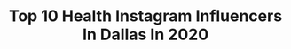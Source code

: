 ---
title: Top 10 Health Instagram Influencers In Dallas In 2020
description: >-
  Find top health Instagram influencers in Dallas in 2020. Most popular hashtags: #health #vision #daughters #happiness.
platform: Instagram
profiles:
  - username: "lccblog"
    fullname: >-
      ALAINA ATWOOD // LCCBLOG
    location: "United States"
    followers: 5856
    engagement: 1643
    commentsToLikes: 0.080530
    id: ck6uhajpm7zu60j71q2q6a5fy
    verified: false
    hashtags: "#40weekspregnant, #liketkit, #36weekspregnant, #37weekspregnant"
  - username: "pumps.and.paws"
    fullname: >-
      Skye Polk-Fashion Blogger
    location: "United States"
    followers: 9496
    engagement: 445
    commentsToLikes: 0.276216
    id: ck15qcbo525yd0i1965dbvfdg
    verified: false
    hashtags: "#ltkfit, #ltksalealert"
  - username: "storyofstyle"
    fullname: >-
      Dr. Hina Cheema
    location: "United States"
    followers: 240180
    engagement: 201
    commentsToLikes: 0.095030
    id: ck14gsstz6ugu0i19i0r1apnz
    verified: false
    hashtags: "#ramadanrecipes, #doctor, #obgyn, #ltkhome"
  - username: "ty_static"
    fullname: >-
      Ty Cain, The Model
    location: "United States"
    followers: 6096
    engagement: 683
    commentsToLikes: 0.072734
    id: ck8syrsdglra40j78honc5wab
    verified: false
    hashtags: "#amazing, #phenomenalwoman, #skin, #bday"
  - username: "curlybeviie"
    fullname: >-
      Auntie Bev, MS🌼
    location: "United States"
    followers: 193911
    engagement: 946
    commentsToLikes: 0.010634
    id: ck5cbnpwqftey0i11mfpnd1mw
    verified: false
    hashtags: "#melaninqueen, #naturalhairstyles, #twists, #healthyhair"
  - username: "aleahstander"
    fullname: >-
      Aleah Stander | Fitness Expert
    location: "United States"
    followers: 17303
    engagement: 336
    commentsToLikes: 0.079805
    id: ck8t1vdgkx6np0j7827hnknnp
    verified: false
    hashtags: "#stayhomewithltk, #workoutideas, #fitspo, #betterwithglg"
  - username: "lyndsayyxoxo"
    fullname: >-
      Lyndsay
    location: "United States"
    followers: 10621
    engagement: 1948
    commentsToLikes: 0.045031
    id: ck9ham3tbd1xk0j785m5kf7i4
    verified: false
    hashtags: "#dogs, #health, #puppygram, #fitsgirls"
  - username: "janellepaigebrandom"
    fullname: >-
      Janelle Paige Brandom
    location: "United States"
    followers: 73066
    engagement: 375
    commentsToLikes: 0.072355
    id: ck0w745zgbo0a0i19vsflcbuj
    verified: false
    hashtags: "#amazonfinds, #amazonfashion, #saturday, #pinklilystyle"
  - username: "humbly_bald"
    fullname: >-
      HumblyBaggYo 🏄🏾‍♂️💰 | Dallas📍
    location: "United States"
    followers: 2145
    engagement: 1771
    commentsToLikes: 0.133321
    id: ckaoxawaccjnn0i78n2bfbqqt
    verified: false
    hashtags: "#jameshardenbday, #nevada, #bestfriends, #health"
  - username: "love.carrington"
    fullname: >-
      ᴄᴀʀʀɪɴɢᴛᴏɴ ғʀᴀɴᴋʟɪɴ-ɴᴀᴋᴡᴀᴀsᴀʜ💕
    location: "United States"
    followers: 58104
    engagement: 1252
    commentsToLikes: 0.015101
    id: ck5ho5ji1oz3o0i11y4x0fuhc
    verified: false
    hashtags: "#jordan1, #inmyjs, #baylor, #sicem"
---